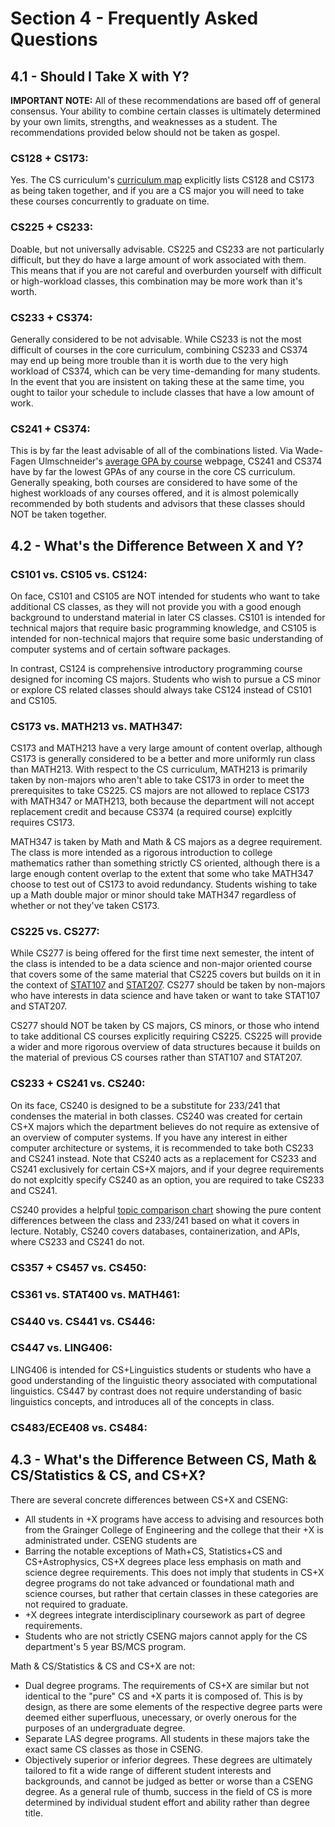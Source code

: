 # Section 4 - Frequently Asked Questions

## 4.1 - Should I Take X with Y?

**IMPORTANT NOTE:** All of these recommendations are based off of general consensus. Your ability to combine certain classes is ultimately determined by your own limits, strengths, and weaknesses as a student. The recommendations provided below should not be taken as gospel.

### CS128 + CS173: 
Yes. The CS curriculum's [curriculum map](https://grainger.illinois.edu/academics/undergraduate/majors-and-minors/cs-map) explicitly lists CS128 and CS173 as being taken together, and if you are a CS major you will need to take these courses concurrently to graduate on time.

### CS225 + CS233:
Doable, but not universally advisable. CS225 and CS233 are not particularly difficult, but they do have a large amount of work associated with them. This means that if you are not careful and overburden yourself with difficult or high-workload classes, this combination may be more work than it's worth.

### CS233 + CS374:
Generally considered to be not advisable. While CS233 is not the most difficult of courses in the core curriculum, combining CS233 and CS374 may end up being more trouble than it is worth due to the very high workload of CS374, which can be very time-demanding for many students. In the event that you are insistent on taking these at the same time, you ought to tailor your schedule to include classes that have a low amount of work.

### CS241 + CS374: 
This is by far the least advisable of all of the combinations listed. Via Wade-Fagen Ulmschneider's [average GPA by course](https://waf.cs.illinois.edu/discovery/gpa_of_every_course_at_illinois/) webpage, CS241 and CS374 have by far the lowest GPAs of any course in the core CS curriculum. Generally speaking, both courses are considered to have some of the highest workloads of any courses offered, and it is almost polemically recommended by both students and advisors that these classes should NOT be taken together.

## 4.2 - What's the Difference Between X and Y?

### CS101 vs. CS105 vs. CS124:

On face, CS101 and CS105 are NOT intended for students who want to take additional CS classes, as they will not provide you with a good enough background to understand material in later CS classes. CS101 is intended for technical majors that require basic programming knowledge, and CS105 is intended for non-technical majors that require some basic understanding of computer systems and of certain software packages.

In contrast, CS124 is comprehensive introductory programming course designed for incoming CS majors. Students who wish to pursue a CS minor or explore CS related classes should always take CS124 instead of CS101 and CS105.

### CS173 vs. MATH213 vs. MATH347:

CS173 and MATH213 have a very large amount of content overlap, although CS173 is generally considered to be a better and more uniformly run class than MATH213. With respect to the CS curriculum, MATH213 is primarily taken by non-majors who aren't able to take CS173 in order to meet the prerequisites to take CS225. CS majors are not allowed to replace CS173 with MATH347 or MATH213, both because the department will not accept replacement credit and because CS374 (a required course) explcitly requires CS173.

MATH347 is taken by Math and Math & CS majors as a degree requirement. The class is more intended as a rigorous introduction to college mathematics rather than something strictly CS oriented, although there is a large enough content overlap to the extent that some who take MATH347 choose to test out of CS173 to avoid redundancy. Students wishing to take up a Math double major or minor should take MATH347 regardless of whether or not they've taken CS173.

### CS225 vs. CS277:

While CS277 is being offered for the first time next semester, the intent of the class is intended to be a data science and non-major oriented course that covers some of the same material that CS225 covers but builds on it in the context of [STAT107](https://stat107.hknguyen.org/) and [STAT207](http://courses.las.illinois.edu/spring2020/stat207/syllabus/). CS277 should be taken by non-majors who have interests in data science and have taken or want to take STAT107 and STAT207.

CS277 should NOT be taken by CS majors, CS minors, or those who intend to take additional CS courses explicitly requiring CS225. CS225 will provide a wider and more rigorous overview of data structures because it builds on the material of previous CS courses rather than STAT107 and STAT207.

### CS233 + CS241 vs. CS240:

On its face, CS240 is designed to be a substitute for 233/241 that condenses the material in both classes. CS240 was created for certain CS+X majors which the department believes do not require as extensive of an overview of computer systems. If you have any interest in either computer architecture or systems, it is recommended to take both CS233 and CS241 instead. Note that CS240 acts as a replacement for CS233 and CS241 exclusively for certain CS+X majors, and if your degree requirements do not explcitly specify CS240 as an option, you are required to take CS233 and CS241.

CS240 provides a helpful [topic comparison chart](https://courses.grainger.illinois.edu/cs240/fa2020/static/lectures/cs240-topics.pdf) showing the pure content differences between the class and 233/241 based on what it covers in lecture. Notably, CS240 covers databases, containerization, and APIs, where CS233 and CS241 do not.

### CS357 + CS457 vs. CS450:

### CS361 vs. STAT400 vs. MATH461:

### CS440 vs. CS441 vs. CS446:

### CS447 vs. LING406:

LING406 is intended for CS+Linguistics students or students who have a good understanding of the linguistic theory associated with computational linguistics. CS447 by contrast does not require understanding of basic linguistics concepts, and introduces all of the concepts in class.

### CS483/ECE408 vs. CS484:

## 4.3 - What's the Difference Between CS, Math & CS/Statistics & CS, and CS+X?

There are several concrete differences between CS+X and CSENG:
* All students in +X programs have access to advising and resources both from the Grainger College of Engineering and the college that their +X is administrated under. CSENG students are
* Barring the notable exceptions of Math+CS, Statistics+CS and CS+Astrophysics, CS+X degrees place less emphasis on math and science degree requirements. This does not imply that students in CS+X degree programs do not take advanced or foundational math and science courses, but rather that certain classes in these categories are not required to graduate.
* +X degrees integrate interdisciplinary coursework as part of degree requirements.
* Students who are not strictly CSENG majors cannot apply for the CS department's 5 year BS/MCS program.

Math & CS/Statistics & CS and CS+X are not:
* Dual degree programs. The requirements of CS+X are similar but not identical to the "pure" CS and +X parts it is composed of. This is by design, as there are some elements of the respective degree parts were deemed either superfluous, unecessary, or overly onerous for the purposes of an undergraduate degree.
* Separate LAS degree programs. All students in these majors take the exact same CS classes as those in CSENG.
* Objectively superior or inferior degrees. These degrees are ultimately tailored to fit a wide range of different student interests and backgrounds, and cannot be judged as better or worse than a CSENG degree. As a general rule of thumb, success in the field of CS is more determined by individual student effort and ability rather than degree title.
